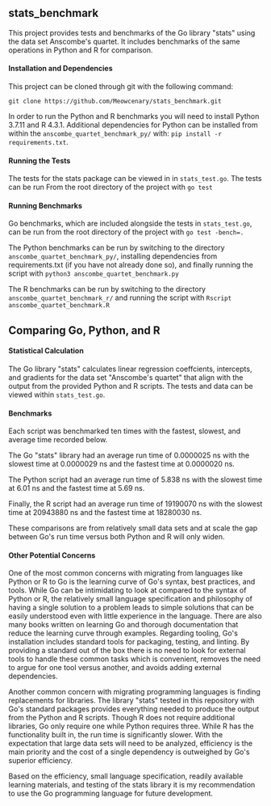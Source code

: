 ## stats_benchmark
This project provides tests and benchmarks of the Go library "stats" using the
data set Anscombe's quartet. It includes benchmarks of the same operations in
Python and R for comparison.

#### Installation and Dependencies
This project can be cloned through git with the following command:
```
git clone https://github.com/Meowcenary/stats_benchmark.git
```

In order to run the Python and R benchmarks you will need to install Python
3.7.11 and R 4.3.1. Additional dependencies for Python can be installed from
within the `anscombe_quartet_benchmark_py/` with:
`pip install -r requirements.txt`.

#### Running the Tests
The tests for the stats package can be viewed in in `stats_test.go`. The tests
can be run From the root directory of the project with `go test`

#### Running Benchmarks
Go benchmarks, which are included alongside the tests in `stats_test.go`, can be
run from the root directory of the project with `go test -bench=.`

The Python benchmarks can be run by switching to the directory
`anscombe_quartet_benchmark_py/`, installing dependencies from requirements.txt
(if you have not already done so), and finally running the script with
`python3 anscombe_quartet_benchmark.py`

The R benchmarks can be run by switching to the directory
`anscombe_quartet_benchmark_r/` and running the script with
`Rscript anscombe_quartet_benchmark.R`

## Comparing Go, Python, and R
#### Statistical Calculation
The Go library "stats" calculates linear regression coeffcients, intercepts, and
gradients for the data set "Anscombe's quartet" that align with the output from
the provided Python and R scripts. The tests and data can be viewed within
`stats_test.go`.

#### Benchmarks
Each script was benchmarked ten times with the fastest, slowest, and average
time recorded below.

The Go "stats" library had an average run time of 0.0000025 ns with the slowest
time at 0.0000029 ns and the fastest time at 0.0000020 ns.

The Python script had an average run time of 5.838 ns with the slowest time at
6.01 ns and the fastest time at 5.69 ns.

Finally, the R script had an average run time of 19190070 ns with the slowest
time at 20943880 ns and the fastest time at 18280030 ns.

These comparisons are from relatively small data sets and at scale the gap
between Go's run time versus both Python and R will only widen.

#### Other Potential Concerns
One of the most common concerns with migrating from languages like Python or R
to Go is the learning curve of Go's syntax, best practices, and tools. While Go
can be intimidating to look at compared to the syntax of Python or R, the
relatively small language specification and philosophy of having a single
solution to a problem leads to simple solutions that can be easily understood
even with little experience in the language. There are also many books written
on learning Go and thorough documentation that reduce the learning curve through
examples. Regarding tooling, Go's installation includes standard tools for
packaging, testing, and linting. By providing a standard out of the box there is
no need to look for external tools to handle these common tasks which is
convenient, removes the need to argue for one tool versus another, and avoids
adding external dependencies.

Another common concern with migrating programming languages is finding
replacements for libraries. The library "stats" tested in this repository with
Go's standard packages provides everything needed to produce the output from the
Python and R scripts. Though R does not require additional libraries, Go only
require one while Python requires three. While R has the functionality built in,
the run time is significantly slower. With the expectation that large data sets
will need to be analyzed, efficiency is the main priority and the cost of a
single dependency is outweighed by Go's superior efficiency.

Based on the efficiency, small language specification, readily available
learning materials, and testing of the stats library it is my recommendation
to use the Go programming language for future development.

